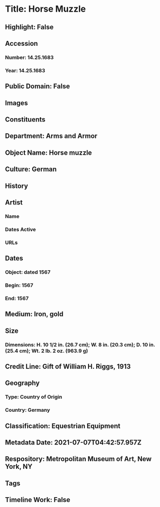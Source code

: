# Title: Horse Muzzle
## Highlight: False
## Accession
### Number: 14.25.1683
### Year: 14.25.1683
## Public Domain: False
## Images
## Constituents
## Department: Arms and Armor
## Object Name: Horse muzzle
## Culture: German
## History
## Artist
### Name
### Dates Active
### URLs
## Dates
### Object: dated 1567
### Begin: 1567
### End: 1567
## Medium: Iron, gold
## Size
### Dimensions: H. 10 1/2 in. (26.7 cm); W. 8 in. (20.3 cm); D. 10 in. (25.4 cm); Wt. 2 lb. 2 oz. (963.9 g)
## Credit Line: Gift of William H. Riggs, 1913
## Geography
### Type: Country of Origin
### Country: Germany
## Classification: Equestrian Equipment
## Metadata Date: 2021-07-07T04:42:57.957Z
## Respository: Metropolitan Museum of Art, New York, NY
## Tags
## Timeline Work: False